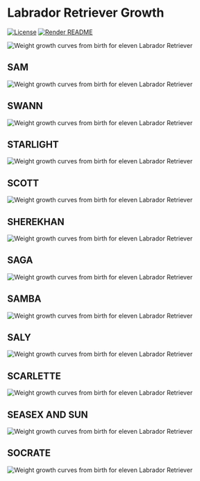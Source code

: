 
<!-- README.md is generated from README.Rmd. Please edit that file -->

# Labrador Retriever Growth

<!-- badges: start -->

[![License](https://img.shields.io/github/license/mcanouil/labrador-retriever-growth)](LICENSE)
[![Render
README](https://github.com/mcanouil/labrador-retriever-growth/actions/workflows/render-readme.yaml/badge.svg)](https://github.com/mcanouil/labrador-retriever-growth/actions/workflows/render-readme.yaml)
<!-- badges: end -->

![Weight growth curves from birth for eleven Labrador
Retriever](media/growth.svg)

## SAM

![Weight growth curves from birth for eleven Labrador
Retriever](media/growth-id-1.svg)

## SWANN

![Weight growth curves from birth for eleven Labrador
Retriever](media/growth-id-2.svg)

## STARLIGHT

![Weight growth curves from birth for eleven Labrador
Retriever](media/growth-id-3.svg)

## SCOTT

![Weight growth curves from birth for eleven Labrador
Retriever](media/growth-id-4.svg)

## SHEREKHAN

![Weight growth curves from birth for eleven Labrador
Retriever](media/growth-id-5.svg)

## SAGA

![Weight growth curves from birth for eleven Labrador
Retriever](media/growth-id-6.svg)

## SAMBA

![Weight growth curves from birth for eleven Labrador
Retriever](media/growth-id-7.svg)

## SALY

![Weight growth curves from birth for eleven Labrador
Retriever](media/growth-id-8.svg)

## SCARLETTE

![Weight growth curves from birth for eleven Labrador
Retriever](media/growth-id-9.svg)

## SEASEX AND SUN

![Weight growth curves from birth for eleven Labrador
Retriever](media/growth-id-10.svg)

## SOCRATE

![Weight growth curves from birth for eleven Labrador
Retriever](media/growth-id-11.svg)
